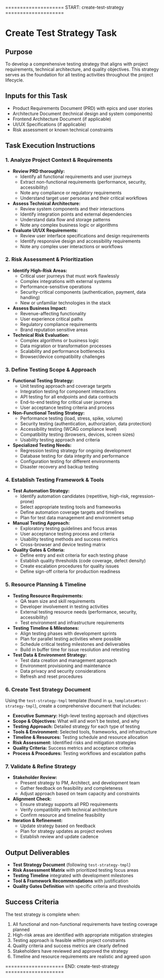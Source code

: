==================== START: create-test-strategy ====================
# Create Test Strategy Task

## Purpose

To develop a comprehensive testing strategy that aligns with project requirements, technical architecture, and quality objectives. This strategy serves as the foundation for all testing activities throughout the project lifecycle.

## Inputs for this Task

- Product Requirements Document (PRD) with epics and user stories
- Architecture Document (technical design and system components)
- Frontend Architecture Document (if applicable)
- UI/UX Specifications (if applicable)
- Risk assessment or known technical constraints

## Task Execution Instructions

### 1. Analyze Project Context & Requirements

- **Review PRD thoroughly:**
  - Identify all functional requirements and user journeys
  - Extract non-functional requirements (performance, security, accessibility)
  - Note any compliance or regulatory requirements
  - Understand target user personas and their critical workflows
- **Assess Technical Architecture:**
  - Review system components and their interactions
  - Identify integration points and external dependencies
  - Understand data flow and storage patterns
  - Note any complex business logic or algorithms
- **Evaluate UI/UX Requirements:**
  - Review user interface specifications and design requirements
  - Identify responsive design and accessibility requirements
  - Note any complex user interactions or workflows

### 2. Risk Assessment & Prioritization

- **Identify High-Risk Areas:**
  - Critical user journeys that must work flawlessly
  - Complex integrations with external systems
  - Performance-sensitive operations
  - Security-critical components (authentication, payment, data handling)
  - New or unfamiliar technologies in the stack
- **Assess Business Impact:**
  - Revenue-affecting functionality
  - User experience critical paths
  - Regulatory compliance requirements
  - Brand reputation sensitive areas
- **Technical Risk Evaluation:**
  - Complex algorithms or business logic
  - Data migration or transformation processes
  - Scalability and performance bottlenecks
  - Browser/device compatibility challenges

### 3. Define Testing Scope & Approach

- **Functional Testing Strategy:**
  - Unit testing approach and coverage targets
  - Integration testing for component interactions
  - API testing for all endpoints and data contracts
  - End-to-end testing for critical user journeys
  - User acceptance testing criteria and process
- **Non-Functional Testing Strategy:**
  - Performance testing (load, stress, spike, volume)
  - Security testing (authentication, authorization, data protection)
  - Accessibility testing (WCAG compliance level)
  - Compatibility testing (browsers, devices, screen sizes)
  - Usability testing approach and criteria
- **Specialized Testing Needs:**
  - Regression testing strategy for ongoing development
  - Database testing for data integrity and performance
  - Configuration testing for different environments
  - Disaster recovery and backup testing

### 4. Establish Testing Framework & Tools

- **Test Automation Strategy:**
  - Identify automation candidates (repetitive, high-risk, regression-prone)
  - Select appropriate testing tools and frameworks
  - Define automation coverage targets and timelines
  - Plan for test data management and environment setup
- **Manual Testing Approach:**
  - Exploratory testing guidelines and focus areas
  - User acceptance testing process and criteria
  - Usability testing methods and success metrics
  - Cross-browser and device testing matrix
- **Quality Gates & Criteria:**
  - Define entry and exit criteria for each testing phase
  - Establish quality thresholds (code coverage, defect density)
  - Create escalation procedures for quality issues
  - Define sign-off criteria for production readiness

### 5. Resource Planning & Timeline

- **Testing Resource Requirements:**
  - QA team size and skill requirements
  - Developer involvement in testing activities
  - External testing resource needs (performance, security, accessibility)
  - Test environment and infrastructure requirements
- **Testing Timeline & Milestones:**
  - Align testing phases with development sprints
  - Plan for parallel testing activities where possible
  - Schedule critical testing milestones and deliverables
  - Build in buffer time for issue resolution and retesting
- **Test Data & Environment Strategy:**
  - Test data creation and management approach
  - Environment provisioning and maintenance
  - Data privacy and security considerations
  - Refresh and reset procedures

### 6. Create Test Strategy Document

Using the `test-strategy-tmpl` template (found in `qa_templates#test-strategy-tmpl`), create a comprehensive document that includes:

- **Executive Summary:** High-level testing approach and objectives
- **Scope & Objectives:** What will and won't be tested, and why
- **Testing Approach:** Detailed strategy for each type of testing
- **Tools & Environment:** Selected tools, frameworks, and infrastructure
- **Timeline & Resources:** Testing schedule and resource allocation
- **Risk Assessment:** Identified risks and mitigation strategies
- **Quality Criteria:** Success metrics and acceptance criteria
- **Process & Procedures:** Testing workflows and escalation paths

### 7. Validate & Refine Strategy

- **Stakeholder Review:**
  - Present strategy to PM, Architect, and development team
  - Gather feedback on feasibility and completeness
  - Adjust approach based on team capacity and constraints
- **Alignment Check:**
  - Ensure strategy supports all PRD requirements
  - Verify compatibility with technical architecture
  - Confirm resource and timeline feasibility
- **Iteration & Refinement:**
  - Update strategy based on feedback
  - Plan for strategy updates as project evolves
  - Establish review and update cadence

## Output Deliverables

- **Test Strategy Document** (following `test-strategy-tmpl`)
- **Risk Assessment Matrix** with prioritized testing focus areas
- **Testing Timeline** integrated with development milestones
- **Tool & Framework Recommendations** with justification
- **Quality Gates Definition** with specific criteria and thresholds

## Success Criteria

The test strategy is complete when:

1. All functional and non-functional requirements have testing coverage planned
2. High-risk areas are identified with appropriate mitigation strategies
3. Testing approach is feasible within project constraints
4. Quality criteria and success metrics are clearly defined
5. Stakeholders have reviewed and approved the strategy
6. Timeline and resource requirements are realistic and agreed upon

==================== END: create-test-strategy ====================